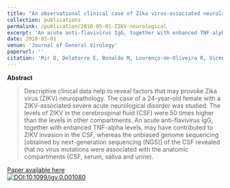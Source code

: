 ```yaml
---
title: "An observational clinical case of Zika virus-associated neurological disease is associated with primary IgG response and enhanced TNF levels"
collection: publications
permalink: /publication/2018-05-01-ZIKV-neurological
excerpt: 'An acute anti-flavivirus IgG, together with enhanced TNF-alpha levels, may have contributed to ZIKV invasion in the CSF in this patient, whereas no virus mutations were associated with the anatomic compartments (CSF, serum, saliva and urine).'
date: 2018-05-01
venue: 'Journal of General Virology'
paperurl: ''
citation: 'Mir D, Delatorre E, Bonaldo M, Lourenço-de-Oliveira R, Vicente AC, Bello G. Phylodynamics of Yellow Fever Virus in the Americas: new insights into the origin of the 2017 Brazilian outbreak.<i> Sci. Rep.</i> 2017;7(1):7385.'
---
```


**Abstract**

>Descriptive clinical data help to reveal factors that may provoke Zika virus (ZIKV) neuropathology. The case of a 24-year-old female with a ZIKV-associated severe acute neurological disorder was studied. The levels of ZIKV in the cerebrospinal fluid (CSF) were 50 times higher than the levels in other compartments. An acute anti-flavivirus IgG, together with enhanced TNF-alpha levels, may have contributed to ZIKV invasion in the CSF, whereas the unbiased genome sequencing [obtained by next-generation sequencing (NGS)] of the CSF revealed that no virus mutations were associated with the anatomic compartments (CSF, serum, saliva and urine).

[Paper available here](http://jgv.microbiologyresearch.org/pubmed/content/journal/jgv/10.1099/jgv.0.001080)<br>
[![DOI:10.1099/jgv.0.001080](https://zenodo.org/badge/DOI/10.1099/jgv.0.001080.svg)](https://doi.org/10.1099/jgv.0.001080)
